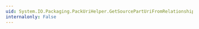 ```yaml
---
uid: System.IO.Packaging.PackUriHelper.GetSourcePartUriFromRelationshipPartUri(System.Uri)
internalonly: False
---
```

